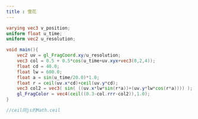 ```yaml
---
title : 雪花
---
```


<style>
.practice + .language-glsl,.language-glsl{
    filter: opacity(0.7);
}
</style>

<ClientOnly>
<example.wavePrint></example.wavePrint>
</ClientOnly>

```glsl
varying vec3 v_position;
uniform float u_time;
uniform vec2 u_resolution;

void main(){
    vec2 uv = gl_FragCoord.xy/u_resolution;
    vec3 col = 0.5 + 0.5*cos(u_time+uv.xyx+vec3(0,2,4));
    float cd = 40.0;
    float lw = 600.0;
    float a = sin(u_time/20.0)*1.0;
    float r = ceil(uv.x*cd)+ceil(uv.y*cd);
    vec3 col2 = vec3( sin( ((uv.x*lw*sin(r*a))+(uv.y*lw*cos(r*a)))) );
    gl_FragColor = vec4(ceil((0.3-col.rrr-col2)),1.0);
}

//ceil同js的Math.ceil
```